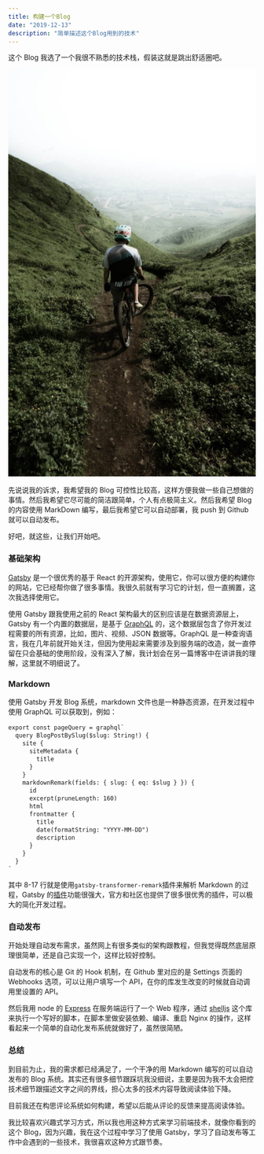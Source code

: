 ```yaml
---
title: 构建一个Blog
date: "2019-12-13"
description: "简单描述这个Blog用到的技术"
---
```


这个 Blog 我选了一个我很不熟悉的技术栈，假装这就是跳出舒适圈吧。

![002](./002.jpg)

先说说我的诉求，我希望我的 Blog 可控性比较高，这样方便我做一些自己想做的事情。然后我希望它尽可能的简洁跟简单，个人有点极简主义。然后我希望 Blog 的内容使用 MarkDown 编写，最后我希望它可以自动部署，我 push 到 Github 就可以自动发布。

好吧，就这些，让我们开始吧。

### 基础架构

[Gatsby](https://github.com/gatsbyjs/gatsby) 是一个很优秀的基于 React 的开源架构，使用它，你可以很方便的构建你的网站，它已经帮你做了很多事情。我很久前就有学习它的计划，但一直搁置，这次我选择使用它。

使用 Gatsby 跟我使用之前的 React 架构最大的区别应该是在数据资源层上，Gatsby 有一个内置的数据层，是基于 [GraphQL](https://graphql.org/) 的，这个数据层包含了你开发过程需要的所有资源，比如，图片、视频、JSON 数据等。GraphQL 是一种查询语言，我在几年前就开始关注，但因为使用起来需要涉及到服务端的改造，就一直停留在只会基础的使用阶段，没有深入了解，我计划会在另一篇博客中在讲讲我的理解，这里就不明细说了。

### Markdown

使用 Gatsby 开发 Blog 系统，markdown 文件也是一种静态资源，在开发过程中使用 GraphQL 可以获取到，例如：

```js{8-17}
export const pageQuery = graphql`
  query BlogPostBySlug($slug: String!) {
    site {
      siteMetadata {
        title
      }
    }
    markdownRemark(fields: { slug: { eq: $slug } }) {
      id
      excerpt(pruneLength: 160)
      html
      frontmatter {
        title
        date(formatString: "YYYY-MM-DD")
        description
      }
    }
  }
`
```

其中 8-17 行就是使用`gatsby-transformer-remark`插件来解析 Markdown 的过程，Gatsby 的[插件](https://www.gatsbyjs.org/plugins/)功能很强大，官方和社区也提供了很多很优秀的插件，可以极大的简化开发过程。

### 自动发布

开始处理自动发布需求，虽然网上有很多类似的架构跟教程，但我觉得既然底层原理很简单，还是自己实现一个，这样比较好控制。

自动发布的核心是 Git 的 Hook 机制，在 Github 里对应的是 Settings 页面的 Webhooks 选项，可以让用户填写一个 API，在你的库发生改变的时候就自动调用里设置的 API。

然后我用 node 的 [Express](https://expressjs.com/zh-cn/) 在服务端运行了一个 Web 程序，通过 [shelljs](https://documentup.com/shelljs/shelljs) 这个库来执行一个写好的脚本，在脚本里做安装依赖、编译、重启 Nginx 的操作，这样看起来一个简单的自动化发布系统就做好了，虽然很简陋。

### 总结

到目前为止，我的需求都已经满足了，一个干净的用 Markdown 编写的可以自动发布的 Blog 系统。其实还有很多细节跟踩坑我没细说，主要是因为我不太会把控技术细节跟描述文字之间的界线，担心太多的技术内容导致阅读体验下降。

目前我还在构思评论系统如何构建，希望以后能从评论的反馈来提高阅读体验。

我比较喜欢兴趣式学习方式，所以我也用这种方式来学习前端技术，就像你看到的这个 Blog，因为兴趣，我在这个过程中学习了使用 Gatsby，学习了自动发布等工作中会遇到的一些技术，我很喜欢这种方式跟节奏。

